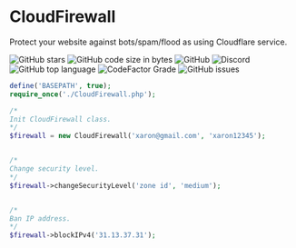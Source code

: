 # CloudFirewall
Protect your website against bots/spam/flood as using Cloudflare service.


![GitHub stars](https://img.shields.io/github/stars/xaronnn/CloudFirewall)
![GitHub code size in bytes](https://img.shields.io/github/languages/code-size/xaronnn/CloudFirewall)
![GitHub](https://img.shields.io/github/license/xaronnn/CloudFirewall)
![Discord](https://img.shields.io/discord/729977481242738690)
![GitHub top language](https://img.shields.io/github/languages/top/xaronnn/CloudFirewall)
![CodeFactor Grade](https://img.shields.io/codefactor/grade/github/xaronnn/CloudFirewall)
![GitHub issues](https://img.shields.io/github/issues/xaronnn/CloudFirewall)

```php
define('BASEPATH', true);
require_once('./CloudFirewall.php');

/*
Init CloudFirewall class.
*/
$firewall = new CloudFirewall('xaron@gmail.com', 'xaron12345');


/*
Change security level.
*/
$firewall->changeSecurityLevel('zone id', 'medium');


/*
Ban IP address.
*/
$firewall->blockIPv4('31.13.37.31');
```